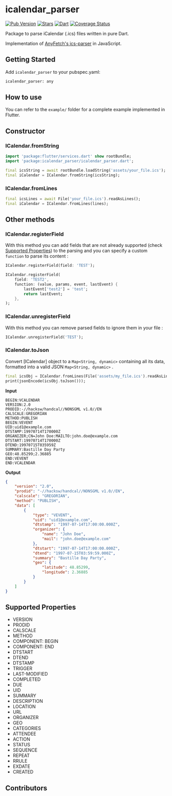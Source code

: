 # icalendar_parser

[![Pub Version](https://img.shields.io/pub/v/icalendar_parser?color=blue&logo=dart)](https://pub.dev/packages/icalendar_parser)
[![Stars](https://img.shields.io/github/stars/TesteurManiak/icalendar_parser)](https://github.com/TesteurManiak/icalendar_parser/stargazers)
[![Dart](https://github.com/TesteurManiak/icalendar_parser/actions/workflows/dart.yml/badge.svg)](https://github.com/TesteurManiak/icalendar_parser/actions/workflows/dart.yml)
[![Coverage Status](https://coveralls.io/repos/github/TesteurManiak/icalendar_parser/badge.svg?branch=main)](https://coveralls.io/github/TesteurManiak/icalendar_parser?branch=main)

Package to parse iCalendar (.ics) files written in pure Dart.

Implementation of [AnyFetch's ics-parser](https://github.com/AnyFetch/ics-parser) in JavaScript.

## Getting Started

Add `icalendar_parser` to your pubspec.yaml:

```bash
icalendar_parser: any
```

## How to use

You can refer to the `example/` folder for a complete example implemented in Flutter.

## Constructor

### ICalendar.fromString

```dart
import 'package:flutter/services.dart' show rootBundle;
import 'package:icalendar_parser/icalendar_parser.dart';

final icsString = await rootBundle.loadString('assets/your_file.ics');
final iCalendar = ICalendar.fromString(icsString);
```

### ICalendar.fromLines

```dart
final icsLines = await File('your_file.ics').readAsLines();
final iCalendar = ICalendar.fromLines(lines);
```

## Other methods

### ICalendar.registerField

With this method you can add fields that are not already supported (check [Supported Properties](#supported-properties)) to the parsing and you can specify a custom `function` to parse its content :

```dart
ICalendar.registerField(field: 'TEST');

ICalendar.registerField(
    field: 'TEST2',
    function: (value, params, event, lastEvent) {
        lastEvent['test2'] = 'test';
        return lastEvent;
    },
);
```

### ICalendar.unregisterField

With this method you can remove parsed fields to ignore them in your file :

```dart
ICalendar.unregisterField('TEST');
```

### ICalendar.toJson

Convert [ICalendar] object to a `Map<String, dynamic>` containing all its data, formatted into a valid JSON `Map<String, dynamic>` .

```dart
final icsObj = ICalendar.fromLines(File('assets/my_file.ics').readAsLinesSync());
print(jsonEncode(icsObj.toJson()));
```

**Input**

```
BEGIN:VCALENDAR
VERSION:2.0
PRODID:-//hacksw/handcal//NONSGML v1.0//EN
CALSCALE:GREGORIAN
METHOD:PUBLISH
BEGIN:VEVENT
UID:uid1@example.com
DTSTAMP:19970714T170000Z
ORGANIZER;CN=John Doe:MAILTO:john.doe@example.com
DTSTART:19970714T170000Z
DTEND:19970715T035959Z
SUMMARY:Bastille Day Party
GEO:48.85299;2.36885
END:VEVENT
END:VCALENDAR
```

**Output**

```json
{
    "version": "2.0",
    "prodid": "-//hacksw/handcal//NONSGML v1.0//EN",
    "calscale": "GREGORIAN",
    "method": "PUBLISH",
    "data": [
        {
            "type": "VEVENT",
            "uid": "uid1@example.com",
            "dtstamp": "1997-07-14T17:00:00.000Z",
            "organizer": {
                "name": "John Doe",
                "mail": "john.doe@example.com"
            },
            "dtstart": "1997-07-14T17:00:00.000Z",
            "dtend": "1997-07-15T03:59:59.000Z",
            "summary": "Bastille Day Party",
            "geo": {
                "latitude": 48.85299,
                "longitude": 2.36885
            }
        }
    ]
}
```

## Supported Properties

-   VERSION
-   PRODID
-   CALSCALE
-   METHOD
-   COMPONENT: BEGIN
-   COMPONENT: END
-   DTSTART
-   DTEND
-   DTSTAMP
-   TRIGGER
-   LAST-MODIFIED
-   COMPLETED
-   DUE
-   UID
-   SUMMARY
-   DESCRIPTION
-   LOCATION
-   URL
-   ORGANIZER
-   GEO
-   CATEGORIES
-   ATTENDEE
-   ACTION
-   STATUS
-   SEQUENCE
-   REPEAT
-   RRULE
-   EXDATE
-   CREATED

## Contributors

<!-- readme: contributors -start -->
<!-- readme: contributors -end -->